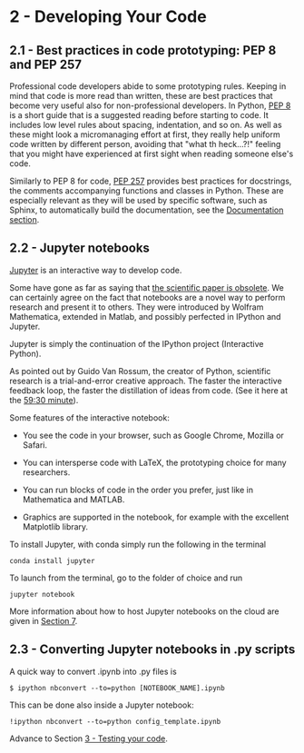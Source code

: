 # 2 - Developing Your Code

## 2.1 - Best practices in code prototyping: PEP 8 and PEP 257
Professional code developers abide to some prototyping rules. Keeping in mind that code is more read than written, these are best practices that become very useful also for non-professional developers. 
In Python, [PEP 8](https://www.python.org/dev/peps/pep-0008/) is a short guide that is a suggested reading before starting to code. It includes low level rules about spacing, indentation, and so on. As well as these might look a micromanaging effort at first, they really help uniform code written by different person, avoiding that "what th heck...?!" feeling that you might have experienced at first sight when reading someone else's code. 

Similarly to PEP 8 for code, [PEP 257](https://www.python.org/dev/peps/pep-0257/) provides best practices for docstrings, the comments accompanying functions and classes in Python. These are especially relevant as they will be used by specific software, such as Sphinx, to automatically build the documentation, see the [Documentation section](4-docs.md).

## 2.2 - Jupyter notebooks
[Jupyter](https://jupyter.org/) is an interactive way to develop code. 

Some have gone as far as saying that [the scientific paper is obsolete](https://www.theatlantic.com/science/archive/2018/04/the-scientific-paper-is-obsolete/556676/). We can certainly agree on the fact that notebooks are a novel way to perform research and present it to others.
They were introduced by Wolfram Mathematica, extended in Matlab, and possibly perfected in IPython and Jupyter. 

Jupyter is simply the continuation of the IPython project (Interactive Python). 

As pointed out by Guido Van Rossum, the creator of Python, scientific research is a trial-and-error creative approach. The faster the interactive feedback loop, the faster the distillation of ideas from code. (See it here at the [59:30 minute](https://youtu.be/ghwaIiE3Nd8?t=3528)).

Some features of the interactive notebook:

- You see the code in your browser, such as Google Chrome, Mozilla or Safari. 

- You can intersperse code with LaTeX, the prototyping choice for many researchers.  

- You can run blocks of code in the order you prefer, just like in Mathematica and MATLAB. 

- Graphics are supported in the notebook, for example with the excellent Matplotlib library. 

To install Jupyter, with conda simply run the following in the terminal

`conda install jupyter`

To launch from the terminal, go to the folder of choice and run

`jupyter notebook`

More information about how to host Jupyter notebooks on the cloud are given in [Section 7](7-host.md).

## 2.3 - Converting Jupyter notebooks in .py scripts

A quick way to convert .ipynb into .py files is

`$ ipython nbconvert --to=python [NOTEBOOK_NAME].ipynb` 

This can be done also inside a Jupyter notebook: 

`!ipython nbconvert --to=python config_template.ipynb`


Advance to Section [3 - Testing your code](3-test.md).
